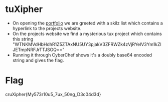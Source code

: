 # tuXipher
- On opening the [portfolio](./portfolio.html) we are greeted with a skilz list which contains a hyperlink to the projects website.
- On the projects website we find a mysterious tux project which contains this string "WTNKMVdHbHdhR1Z5ZTAxNU5UY3pjakV3ZFRWZk4zVjRYelV3Ym1kZlJETmpNRFJrTTJSOQ=="
- Running it through CyberChef shows it's a doubly base64 encoded string and gives the flag.



# Flag
 cruXipher{My573r10u5_7ux_50ng_D3c04d3d}
